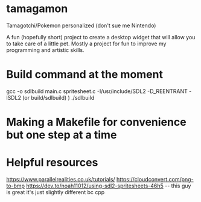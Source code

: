 # tamagamon
Tamagotchi/Pokemon personalized (don't sue me Nintendo)

A fun (hopefully short) project to create a desktop widget that will allow you to take care of a little pet. Mostly a project for fun to improve my programming and artistic skills. 

# Build command at the moment
gcc -o sdlbuild main.c spritesheet.c -I/usr/include/SDL2 -D_REENTRANT -lSDL2 (or build/sdlbuild)
)
./sdlbuild
# Making a Makefile for convenience but one step at a time

# Helpful resources 
https://www.parallelrealities.co.uk/tutorials/
https://cloudconvert.com/png-to-bmp 
https://dev.to/noah11012/using-sdl2-spritesheets-46h5 -- this guy is great it's just slightly different bc cpp